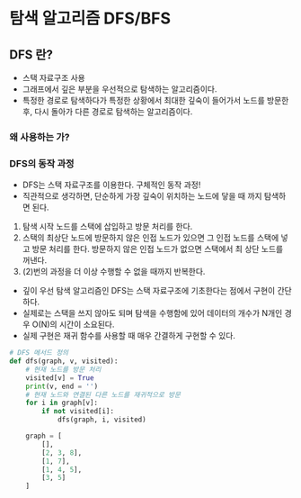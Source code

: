 # 탐색 알고리즘 DFS/BFS

## DFS 란?
- 스택 자료구조 사용
- 그래프에서 깊은 부분을 우선적으로 탐색하는 알고리즘이다.
- 특정한 경로로 탐색하다가 특정한 상황에서 최대한 깊숙이 들어가서 노드를 방문한 후, 다시 돌아가 다른 경로로 탐색하는 알고리즘이다.

### 왜 사용하는 가?


### DFS의 동작 과정
- DFS는 스택 자료구조를 이용한다. 구체적인 동작 과정!
- 직관적으로 생각하면, 단순하게 가장 깊숙이 위치하는 노드에 닿을 때 까지 탐색하면 된다.
1. 탐색 시작 노드를 스택에 삽입하고 방문 처리를 한다.
2. 스택의 최상단 노드에 방문하지 않은 인접 노드가 있으면 그 인접 노드를 스택에 넣고 방문 처리를 한다. 방문하지 않은 인접 노드가 없으면 스택에서 최 상단 노드를 꺼낸다.
3. (2)번의 과정을 더 이상 수행할 수 없을 때까지 반복한다.
- 깊이 우선 탐색 알고리즘인 DFS는 스택 자료구조에 기초한다는 점에서 구현이 간단하다.
- 실제로는 스택을 쓰지 않아도 되며 탐색을 수행함에 있어 데이터의 개수가 N개인 경우 O(N)의 시간이 소요된다.
- 실제 구현은 재귀 함수를 사용할 때 매우 간결하게 구현할 수 있다.
~~~python
# DFS 메서드 정의
def dfs(graph, v, visited):
    # 현재 노드를 방문 처리
    visited[v] = True
    print(v, end = '')
    # 현재 노드와 연결된 다른 노드를 재귀적으로 방문
    for i in graph[v]:
        if not visited[i]:
            dfs(graph, i, visited)

    graph = [
        [],
        [2, 3, 8],
        [1, 7],
        [1, 4, 5],
        [3, 5]
    ]
~~~